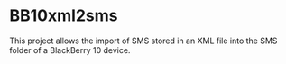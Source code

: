 # BB10xml2sms
This project allows the import of SMS stored in an XML file into the SMS folder of a BlackBerry 10 device.
